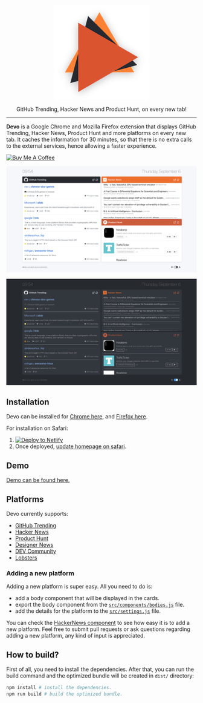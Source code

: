 <p align="center">
  <img width="250" src="./img/logo.png">
</p>
<p align="center">
  GitHub Trending, Hacker News and Product Hunt, on every new tab!
</p>

---

__Devo__ is a Google Chrome and Mozilla Firefox extension that displays GitHub Trending, Hacker News, Product Hunt and more platforms on every new tab. It caches the information for 30 minutes, so that there is no extra calls to the external services, hence allowing a faster experience.

<a href="https://www.buymeacoffee.com/Mw3KB7oHE" target="_blank"><img src="https://www.buymeacoffee.com/assets/img/custom_images/orange_img.png" alt="Buy Me A Coffee" style="height: auto !important;width: auto !important;" ></a>

<p align="center">
  <img src="./img/day_mode.png">
</p>

<p align="center">
  <img src="./img/night_mode.png">
</p>

## Installation
Devo can be installed for [Chrome here](https://chrome.google.com/webstore/detail/devo/elkhalpmbmbaeoemecpcfdcoekmpgmdm), and [Firefox here](https://addons.mozilla.org/en-US/firefox/addon/devo-new-tab/).

For installation on Safari:
1. [![Deploy to Netlify](https://www.netlify.com/img/deploy/button.svg)](https://app.netlify.com/start/deploy?repository=https://github.com/vsamaru/devo)
2. Once deployed, [update homepage on safari](https://support.apple.com/guide/safari/change-your-homepage-ibrw1020/mac).

## Demo
[Demo can be found here.](https://burakkarakan.com/devo/)

## Platforms
Devo currently supports:
- [GitHub Trending](https://github.com/trending)
- [Hacker News](https://news.ycombinator.com/)
- [Product Hunt](https://www.producthunt.com/)
- [Designer News](https://www.designernews.co/)
- [DEV Community](https://dev.to/)
- [Lobsters](https://lobste.rs/)

### Adding a new platform
Adding a new platform is super easy. All you need to do is:
- add a body component that will be displayed in the cards.
- export the body component from the [`src/components/bodies.js`](./src/components/bodies.js) file.
- add the details for the platform to the [`src/settings.js`](./src/settings.js) file.

You can check the [HackerNews component](./src/components/HackerNews/Body.vue) to see how easy it is to add a new platform. Feel free to submit pull requests or ask questions regarding adding a new platform, any kind of input is appreciated.

## How to build?

First of all, you need to install the dependencies. After that, you can run the build command and the optimized bundle will be created in `dist/` directory:
```sh
npm install # install the dependencies.
npm run build # build the optimized bundle.
```
